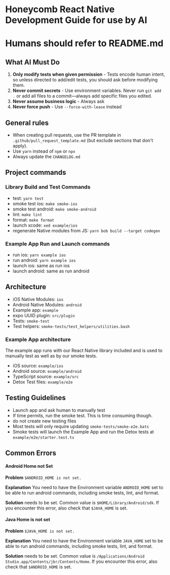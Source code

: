 # Honeycomb React Native Development Guide for use by AI

# Humans should refer to README.md

## What AI Must Do

1. **Only modify tests when given permission** - Tests encode human intent, so unless directed to add/edit tests, you should ask before modifying them.
3. **Never commit secrets** - Use environment variables. Never run `git add .` or add all files to a commit—always add specific files you edited.
4. **Never assume business logic** - Always ask
5. **Never force push** - Use `--force-with-lease` instead

## General rules

- When creating pull requests, use the PR template in `.github/pull_request_template.md` (but exclude sections that don't apply).
- Use `yarn` instead of `npm` or `npx`
- Always update the `CHANGELOG.md`

## Project commands

### Library Build and Test Commands

- test: `yarn test`
- smoke test ios: `make smoke-ios`
- smoke test android: `make smoke-android`
- lint: `make lint`
- format: `make format`
- launch xcode: `xed example/ios`
- regenerate Native modules from JS: `yarn bob build --target codegen`

### Example App Run and Launch commands

- run ios: `yarn example ios`
- run android: `yarn example ios`
- launch ios: same as run ios
- launch android: same as run android

## Architecture

- iOS Native Modules: `ios`
- Android Native Modules: `android`
- Example app: `example`
- expo UUID plugin: `src/plugin`
- Tests: `smoke-test`
- Test helpers: `smoke-tests/test_helpers/utilities.bash`

### Example App architecture

The example app runs with our React Native library included and is used to manually test as well as by our smoke tests.

- iOS source: `example/ios`
- Android source: `example/android`
- TypeScript source: `example/src`
- Detox Test files: `example/e2e`

## Testing Guidelines

- Launch app and ask human to manually test
- If time permits, run the smoke test. This is time consuming though.
- do not create new testing files
- Most tests will only require updating `smoke-tests/smoke-e2e.bats`
- Smoke tests will launch the Example App and run the Detox tests at `example/e2e/starter.test.ts`

## Common Errors

#### Android Home not Set

**Problem**
`$ANDROID_HOME is not set.` 

**Explanation**
You need to have the Environment variable `ANDROID_HOME` set to be able to run android commands, including smoke tests, lint, and format.

**Solution**
needs to be set. Common value is `$HOME/Library/Android/sdk`. If you encounter this error, also check that `$JAVA_HOME` is set.

#### Java Home is not set

**Problem**
`$JAVA_HOME is not set.` 

**Explanation**
You need to have the Environment variable `JAVA_HOME` set to be able to run android commands, including smoke tests, lint, and format.

**Solution**
needs to be set. Common value is `/Applications/Android Studio.app/Contents/jbr/Contents/Home`. If you encounter this error, also check that `$ANDROID_HOME` is set.
